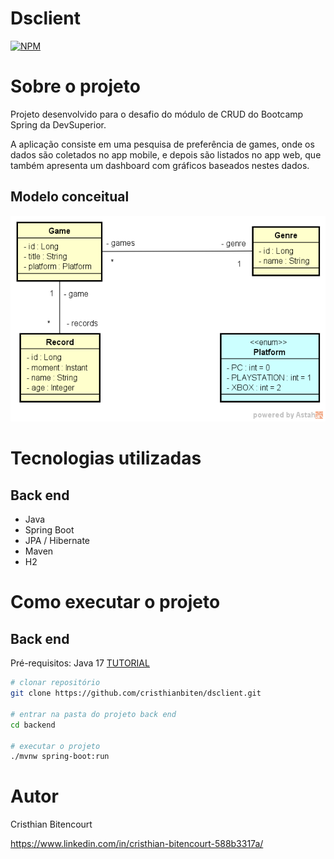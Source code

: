 # Dsclient
[![NPM](https://img.shields.io/npm/l/react)](https://github.com/cristhianbiten/dsclient/blob/main/LICENSE) 

# Sobre o projeto


Projeto desenvolvido para o desafio do módulo de CRUD do Bootcamp Spring da DevSuperior.

A aplicação consiste em uma pesquisa de preferência de games, onde os dados são coletados no app mobile, e depois são listados no app web, que também apresenta um dashboard com gráficos baseados nestes dados.

## Modelo conceitual
![Modelo Conceitual](https://github.com/acenelio/assets/raw/main/sds1/modelo-conceitual.png)

# Tecnologias utilizadas
## Back end
- Java
- Spring Boot
- JPA / Hibernate
- Maven
- H2

# Como executar o projeto

## Back end
Pré-requisitos: Java 17
[TUTORIAL](https://www.youtube.com/watch?v=QekeJBShCy4)

```bash
# clonar repositório
git clone https://github.com/cristhianbiten/dsclient.git

# entrar na pasta do projeto back end
cd backend

# executar o projeto
./mvnw spring-boot:run
```

# Autor

Cristhian Bitencourt

https://www.linkedin.com/in/cristhian-bitencourt-588b3317a/

